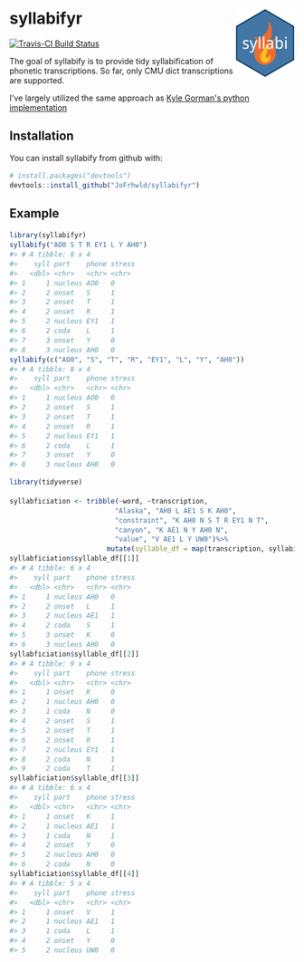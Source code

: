 
<!-- README.md is generated from README.Rmd. Please edit that file -->
syllabifyr <img src="man/figures/logo.png" align="right" />
===========================================================

[![Travis-CI Build Status](https://travis-ci.org/JoFrhwld/syllabify.svg?branch=master)](https://travis-ci.org/JoFrhwld/syllabify)

The goal of syllabify is to provide tidy syllabification of phonetic transcriptions. So far, only CMU dict transcriptions are supported.

I've largely utilized the same approach as [Kyle Gorman's python implementation](https://github.com/kylebgorman/syllabify)

Installation
------------

You can install syllabify from github with:

``` r
# install.packages("devtools")
devtools::install_github("JoFrhwld/syllabifyr")
```

Example
-------

``` r
library(syllabifyr)
syllabify("AO0 S T R EY1 L Y AH0")
#> # A tibble: 8 x 4
#>    syll part    phone stress
#>   <dbl> <chr>   <chr> <chr> 
#> 1     1 nucleus AO0   0     
#> 2     2 onset   S     1     
#> 3     2 onset   T     1     
#> 4     2 onset   R     1     
#> 5     2 nucleus EY1   1     
#> 6     2 coda    L     1     
#> 7     3 onset   Y     0     
#> 8     3 nucleus AH0   0
syllabify(c("AO0", "S", "T", "R", "EY1", "L", "Y", "AH0"))
#> # A tibble: 8 x 4
#>    syll part    phone stress
#>   <dbl> <chr>   <chr> <chr> 
#> 1     1 nucleus AO0   0     
#> 2     2 onset   S     1     
#> 3     2 onset   T     1     
#> 4     2 onset   R     1     
#> 5     2 nucleus EY1   1     
#> 6     2 coda    L     1     
#> 7     3 onset   Y     0     
#> 8     3 nucleus AH0   0
```

``` r
library(tidyverse)

syllabficiation <- tribble(~word, ~transcription,
                          "Alaska", "AH0 L AE1 S K AH0",
                          "constraint", "K AH0 N S T R EY1 N T",
                          "canyon", "K AE1 N Y AH0 N",
                          "value", "V AE1 L Y UW0")%>%
                        mutate(syllable_df = map(transcription, syllabify))
syllabficiation$syllable_df[[1]]
#> # A tibble: 6 x 4
#>    syll part    phone stress
#>   <dbl> <chr>   <chr> <chr> 
#> 1     1 nucleus AH0   0     
#> 2     2 onset   L     1     
#> 3     2 nucleus AE1   1     
#> 4     2 coda    S     1     
#> 5     3 onset   K     0     
#> 6     3 nucleus AH0   0
syllabficiation$syllable_df[[2]]
#> # A tibble: 9 x 4
#>    syll part    phone stress
#>   <dbl> <chr>   <chr> <chr> 
#> 1     1 onset   K     0     
#> 2     1 nucleus AH0   0     
#> 3     1 coda    N     0     
#> 4     2 onset   S     1     
#> 5     2 onset   T     1     
#> 6     2 onset   R     1     
#> 7     2 nucleus EY1   1     
#> 8     2 coda    N     1     
#> 9     2 coda    T     1
syllabficiation$syllable_df[[3]]
#> # A tibble: 6 x 4
#>    syll part    phone stress
#>   <dbl> <chr>   <chr> <chr> 
#> 1     1 onset   K     1     
#> 2     1 nucleus AE1   1     
#> 3     1 coda    N     1     
#> 4     2 onset   Y     0     
#> 5     2 nucleus AH0   0     
#> 6     2 coda    N     0
syllabficiation$syllable_df[[4]]
#> # A tibble: 5 x 4
#>    syll part    phone stress
#>   <dbl> <chr>   <chr> <chr> 
#> 1     1 onset   V     1     
#> 2     1 nucleus AE1   1     
#> 3     1 coda    L     1     
#> 4     2 onset   Y     0     
#> 5     2 nucleus UW0   0
```
